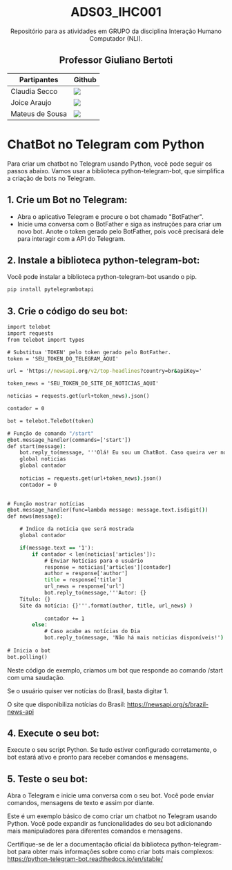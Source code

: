 <div align="center">

# ADS03_IHC001

Repositório para as atividades em GRUPO da disciplina Interação Humano Computador (NLI).

## Professor Giuliano Bertoti

| Partipantes | Github |
| -------- |-------- |
| Claudia Secco | <a href="https://github.com/ClaudiaCBS" target="_blanck"><img src = "https://img.shields.io/badge/GitHub-100000?style=for-the-badge&logo=github&logoColor=white" target="_blank"></a> |
| Joice Araujo | <a href="https://github.com/Joice-Araujo" target="_blanck"><img src = "https://img.shields.io/badge/GitHub-100000?style=for-the-badge&logo=github&logoColor=white" target="_blank"></a> |
| Mateus de Sousa | <a href="https://github.com/MateusdiSousa" target="_blanck"><img src = "https://img.shields.io/badge/GitHub-100000?style=for-the-badge&logo=github&logoColor=white" target="_blank"></a> |

</div>

# ChatBot no Telegram com Python
Para criar um chatbot no Telegram usando Python, você pode seguir os passos abaixo. Vamos usar a biblioteca python-telegram-bot, que simplifica a criação de bots no Telegram.

<span id="1">

## 1. Crie um Bot no Telegram:

* Abra o aplicativo Telegram e procure o bot chamado "BotFather".
* Inicie uma conversa com o BotFather e siga as instruções para criar um novo bot. Anote o token gerado pelo BotFather, pois você precisará dele para interagir com a API do Telegram.

## 2. Instale a biblioteca python-telegram-bot:

Você pode instalar a biblioteca python-telegram-bot usando o pip.

```cmd
pip install pytelegrambotapi
```

<span id="2">

## 3. Crie o código do seu bot:

```cmd
import telebot
import requests
from telebot import types

# Substitua 'TOKEN' pelo token gerado pelo BotFather.
token = 'SEU_TOKEN_DO_TELEGRAM_AQUI'

url = 'https://newsapi.org/v2/top-headlines?country=br&apiKey='

token_news = 'SEU_TOKEN_DO_SITE_DE_NOTICIAS_AQUI'

noticias = requests.get(url+token_news).json()

contador = 0

bot = telebot.TeleBot(token)

# Função de comando "/start"
@bot.message_handler(commands=['start'])
def start(message):
    bot.reply_to(message, '''Olá! Eu sou um ChatBot. Caso queira ver notícias digite 1''')
    global noticias
    global contador
    
    noticias = requests.get(url+token_news).json()
    contador = 0
    

# Função mostrar notícias
@bot.message_handler(func=lambda message: message.text.isdigit())
def news(message):    

    # Indice da notícia que será mostrada
    global contador

    if(message.text == '1'):
        if contador < len(noticias['articles']):
            # Enviar Notícias para o usuário
            response = noticias['articles'][contador]
            author = response['author']
            title = response['title']
            url_news = response['url']
            bot.reply_to(message,'''Autor: {}
    Título: {}
    Site da notícia: {}'''.format(author, title, url_news) )
            
            contador += 1
        else:
            # Caso acabe as notícias do Dia
            bot.reply_to(message, 'Não há mais noticias disponíveis!')
        
# Inicia o bot
bot.polling()
```

Neste código de exemplo, criamos um bot que responde ao comando /start com uma saudação.

Se o usuário quiser ver notícias do Brasil, basta digitar 1.

O site que disponibiliza notícias do Brasil: 
<a href="#1"> https://newsapi.org/s/brazil-news-api </a>


## 4. Execute o seu bot:

Execute o seu script Python. Se tudo estiver configurado corretamente, o bot estará ativo e pronto para receber comandos e mensagens.

## 5. Teste o seu bot:

Abra o Telegram e inicie uma conversa com o seu bot. Você pode enviar comandos, mensagens de texto e assim por diante.

Este é um exemplo básico de como criar um chatbot no Telegram usando Python. Você pode expandir as funcionalidades do seu bot adicionando mais manipuladores para diferentes comandos e mensagens.

Certifique-se de ler a documentação oficial da biblioteca python-telegram-bot para obter mais informações sobre como criar bots mais complexos: 
<a href="#1"> https://python-telegram-bot.readthedocs.io/en/stable/ </a>